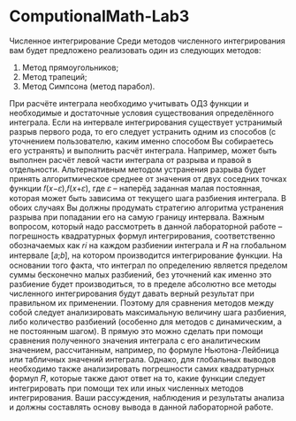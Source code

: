 # ComputionalMath-Lab3
Численное интегрирование
Среди методов численного интегрирования вам будет предложено реализовать один из 
следующих методов:
1. Метод прямоугольников;
2. Метод трапеций;
3. Метод Симпсона (метод парабол).

При расчёте интеграла необходимо учитывать ОДЗ функции и необходимые и достаточные условия существования определённого интеграла. 
Если на интервале интегрирования существует устранимый разрыв первого рода, то его следует устранить одним из способов 
(с уточнением пользователю, каким именно способом Вы собираетесь его устранять) и выполнить расчёт интеграла. 
Например, может быть выполнен расчёт левой части интеграла от разрыва и правой в отдельности. 
Альтернативным методом устранения разрыва будет принять алгоритмическое среднее от значения от двух соседних точках функции 𝑓(𝑥−𝜀),𝑓(𝑥+𝜀), 
где 𝜀 – наперёд заданная малая постоянная, которая может быть зависима от текущего шага разбиения интеграла. 
В обоих случаях Вы должны продумать стратегию алгоритма устранения разрыва при попадании его на самую границу интервала. 
Важным вопросом, который надо рассмотреть в данной лабораторной работе – погрешность квадратурных формул интегрирования,
соответственно обозначаемых как 𝑟𝑖 на каждом разбиении интеграла и 𝑅 на глобальном интервале [𝑎;𝑏], на котором производится 
интегрирование функции. На основании того факта, что интеграл по определению является пределом суммы бесконечно малых разбиений, 
без уточнений как именно это разбиение будет производиться, то в пределе абсолютно все методы численного интегрирования будут давать 
верный результат при правильном их применении. Поэтому для сравнения методов между собой следует анализировать максимальную 
величину шага разбиения, либо количество разбиений (особенно для методов с динамическим, а не постоянным шагом). 
В прямую это можно сделать при помощи сравнения полученного значения интеграла с его аналитическим значением, рассчитанным, 
например, по формуле Ньютона-Лейбница или табличных значений интеграла. Однако, для глобальных выводов необходимо также 
анализировать погрешности самих квадратурных формул 𝑅, которые также дают ответ на то, какие функции следует интегрировать 
при помощи тех или иных численных методов интегрирования. Ваши рассуждения, наблюдения и результаты анализа и должны составлять 
основу вывода в данной лабораторной работе. 
